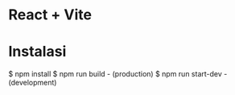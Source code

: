 # React + Vite

# Instalasi
$ npm install
$ npm run build - (production)
$ npm run start-dev - (development)
